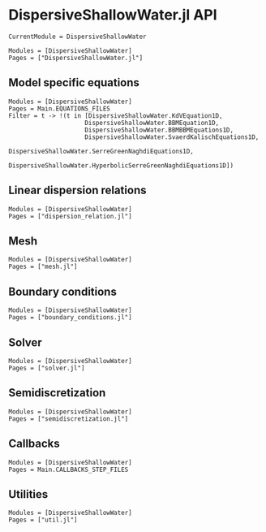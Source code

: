 # DispersiveShallowWater.jl API

```@meta
CurrentModule = DispersiveShallowWater
```

```@autodocs
Modules = [DispersiveShallowWater]
Pages = ["DispersiveShallowWater.jl"]
```

## Model specific equations

```@autodocs
Modules = [DispersiveShallowWater]
Pages = Main.EQUATIONS_FILES
Filter = t -> !(t in [DispersiveShallowWater.KdVEquation1D,
                     DispersiveShallowWater.BBMEquation1D,
                     DispersiveShallowWater.BBMBBMEquations1D,
                     DispersiveShallowWater.SvaerdKalischEquations1D,
                     DispersiveShallowWater.SerreGreenNaghdiEquations1D,
                     DispersiveShallowWater.HyperbolicSerreGreenNaghdiEquations1D])
```

## Linear dispersion relations

```@autodocs
Modules = [DispersiveShallowWater]
Pages = ["dispersion_relation.jl"]
```

## Mesh

```@autodocs
Modules = [DispersiveShallowWater]
Pages = ["mesh.jl"]
```

## Boundary conditions

```@autodocs
Modules = [DispersiveShallowWater]
Pages = ["boundary_conditions.jl"]
```

## Solver

```@autodocs
Modules = [DispersiveShallowWater]
Pages = ["solver.jl"]
```

## Semidiscretization

```@autodocs
Modules = [DispersiveShallowWater]
Pages = ["semidiscretization.jl"]
```

## Callbacks

```@autodocs
Modules = [DispersiveShallowWater]
Pages = Main.CALLBACKS_STEP_FILES
```

## Utilities

```@autodocs
Modules = [DispersiveShallowWater]
Pages = ["util.jl"]
```
